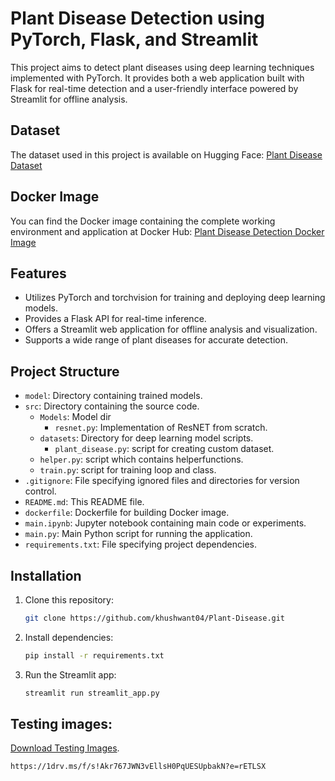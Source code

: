 # Plant Disease Detection using PyTorch, Flask, and Streamlit

This project aims to detect plant diseases using deep learning techniques implemented with PyTorch. It provides both a web application built with Flask for real-time detection and a user-friendly interface powered by Streamlit for offline analysis.

## Dataset
The dataset used in this project is available on Hugging Face: [Plant Disease Dataset](https://huggingface.co/datasets/khushwant04/Plant-Disease-Dataset)

## Docker Image
You can find the Docker image containing the complete working environment and application at Docker Hub: [Plant Disease Detection Docker Image](https://hub.docker.com/repository/docker/khushwant04/plant-disease/)

## Features
- Utilizes PyTorch and torchvision for training and deploying deep learning models.
- Provides a Flask API for real-time inference.
- Offers a Streamlit web application for offline analysis and visualization.
- Supports a wide range of plant diseases for accurate detection.

## Project Structure
- `model`: Directory containing trained models.
- `src`: Directory containing the source code.
  - `Models`: Model dir
    - `resnet.py`: Implementation of ResNET from scratch.
  - `datasets`: Directory for deep learning model scripts.
    - `plant_disease.py`: script for creating custom dataset.
  - `helper.py`: script which contains helperfunctions.
  - `train.py`: script for training loop and class.
- `.gitignore`: File specifying ignored files and directories for version control.
- `README.md`: This README file.
- `dockerfile`: Dockerfile for building Docker image.
- `main.ipynb`: Jupyter notebook containing main code or experiments.
- `main.py`: Main Python script for running the application.
- `requirements.txt`: File specifying project dependencies.

## Installation
1. Clone this repository:
   ```bash
   git clone https://github.com/khushwant04/Plant-Disease.git

2. Install dependencies:
   ```bash
   pip install -r requirements.txt
3. Run the Streamlit app:
   ```bash
   streamlit run streamlit_app.py
   
## Testing images:
   [Download Testing Images](https://1drv.ms/f/s!Akr767JWN3vEllsH0PqUESUpbakN?e=rETLSX).
   ```bash
   https://1drv.ms/f/s!Akr767JWN3vEllsH0PqUESUpbakN?e=rETLSX


